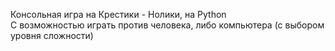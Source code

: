 Консольная игра на Крестики - Нолики, на Python  
С возможностью играть против человека, либо компьютера (с выбором уровня сложности)
